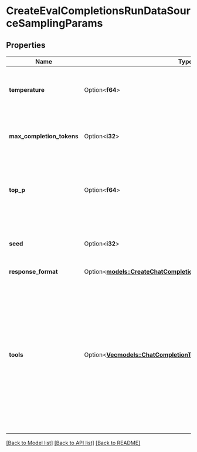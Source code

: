 # CreateEvalCompletionsRunDataSourceSamplingParams

## Properties

Name | Type | Description | Notes
------------ | ------------- | ------------- | -------------
**temperature** | Option<**f64**> | A higher temperature increases randomness in the outputs. | [optional]
**max_completion_tokens** | Option<**i32**> | The maximum number of tokens in the generated output. | [optional]
**top_p** | Option<**f64**> | An alternative to temperature for nucleus sampling; 1.0 includes all tokens. | [optional]
**seed** | Option<**i32**> | A seed value to initialize the randomness, during sampling. | [optional]
**response_format** | Option<[**models::CreateChatCompletionRequestAllOfResponseFormat**](CreateChatCompletionRequest_allOf_response_format.md)> |  | [optional]
**tools** | Option<[**Vec<models::ChatCompletionTool>**](ChatCompletionTool.md)> | A list of tools the model may call. Currently, only functions are supported as a tool. Use this to provide a list of functions the model may generate JSON inputs for. A max of 128 functions are supported.  | [optional]

[[Back to Model list]](../README.md#documentation-for-models) [[Back to API list]](../README.md#documentation-for-api-endpoints) [[Back to README]](../README.md)



